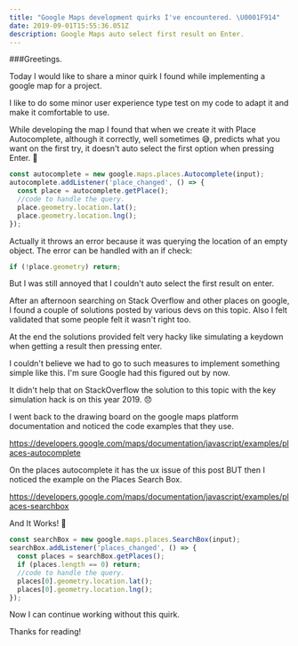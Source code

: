 ```yaml
---
title: "Google Maps development quirks I've encountered. \U0001F914"
date: 2019-09-01T15:55:36.051Z
description: Google Maps auto select first result on Enter.
---
```

###Greetings.

Today I would like to share a minor quirk I found while implementing a google map for a project.

I like to do some minor user experience type test on my code to adapt it and make it comfortable to use.

While developing the map I found that when we create it with Place Autocomplete, although it correctly, well sometimes 😅, predicts what you want on the first try, it doesn't auto select the first option when pressing Enter. 🤨

```js
const autocomplete = new google.maps.places.Autocomplete(input);
autocomplete.addListener('place_changed', () => {
  const place = autocomplete.getPlace();
  //code to handle the query.
  place.geometry.location.lat();
  place.geometry.location.lng();
});
```

Actually it throws an error because it was querying the location of an empty object. The error can be handled with an if check:

```js
if (!place.geometry) return;
```

But I was still annoyed that I couldn't auto select the first result on enter.

After an afternoon searching on Stack Overflow and other places on google, I found a couple of solutions posted by various devs on this topic. Also I felt validated that some people felt it wasn't right too.

At the end the solutions provided felt very hacky like simulating a keydown when getting a result then pressing enter.

I couldn't believe we had to go to such measures to implement something simple like this. I'm sure Google had this figured out by now.

It didn't help that on StackOverflow the solution to this topic with the key simulation hack is on this year 2019. 😞

I went back to the drawing board on the google maps platform documentation and noticed the code examples that they use.

https://developers.google.com/maps/documentation/javascript/examples/places-autocomplete

On the places autocomplete it has the ux issue of this post BUT then I noticed the example on the Places Search Box.

https://developers.google.com/maps/documentation/javascript/examples/places-searchbox

And It Works! 🎉

```js
const searchBox = new google.maps.places.SearchBox(input);
searchBox.addListener('places_changed', () => {
  const places = searchBox.getPlaces();
  if (places.length == 0) return;
  //code to handle the query.
  places[0].geometry.location.lat(); 
  places[0].geometry.location.lng();
});
```

Now I can continue working without this quirk.

Thanks for reading!
